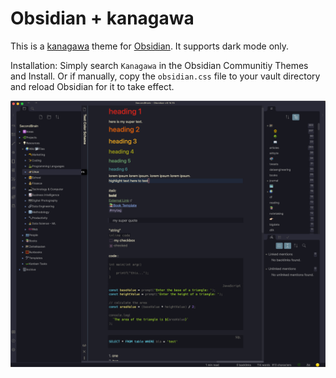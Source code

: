 # Obsidian + kanagawa
This is a [kanagawa](https://github.com/rebelot/kanagawa.nvim) theme for [Obsidian](https://obsidian.md/). It supports dark mode only.

Installation: Simply search `Kanagawa` in the Obsidian Communitiy Themes and Install. Or if manually, copy the `obsidian.css` file to your vault directory and reload Obsidian for it to take effect.

![](dark.png)
